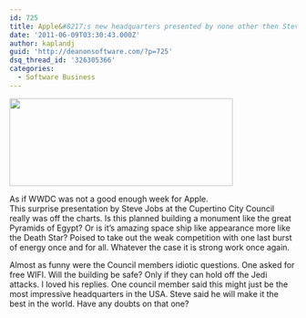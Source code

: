 ```yaml
---
id: 725
title: Apple&#8217;s new headquarters presented by none other then Steve Jobs
date: '2011-06-09T03:30:43.000Z'
author: kaplandj
guid: 'http://deanonsoftware.com/?p=725'
dsq_thread_id: '326305366'
categories:
  - Software Business
---
```

[<img class="alignnone" src="http://l.yimg.com/a/p/us/news/editorial/f/b5/fb5c69dafdce5cfada83e07a2783d3b3.jpeg" alt="" width="392" height="154" />](http://l.yimg.com/a/p/us/news/editorial/f/b5/fb5c69dafdce5cfada83e07a2783d3b3.jpeg)

[](http://l.yimg.com/a/p/us/news/editorial/f/b5/fb5c69dafdce5cfada83e07a2783d3b3.jpeg)As if WWDC was not a good enough week for Apple. This surprise presentation by Steve Jobs at the Cupertino City Council really was off the charts. Is this planned building a monument like the great Pyramids of Egypt? Or is it’s amazing space ship like appearance more like the Death Star? Poised to take out the weak competition with one last burst of energy once and for all. Whatever the case it is strong work once again.

Almost as funny were the Council members idiotic questions. One asked for free WIFI. Will the building be safe? Only if they can hold off the Jedi attacks. I loved his replies. One council member said this might just be the most impressive headquarters in the USA. Steve said he will make it the best in the world. Have any doubts on that one?
